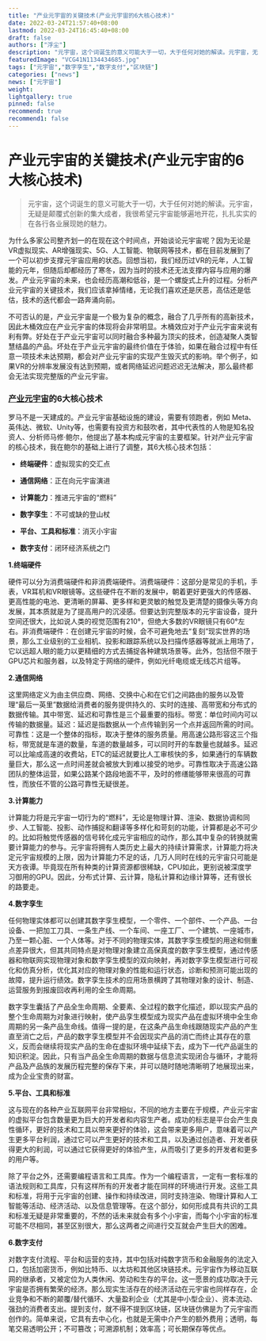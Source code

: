 ```yaml
---
title: "产业元宇宙的关键技术(产业元宇宙的6大核心技术)"
date: 2022-03-24T21:57:40+08:00
lastmod: 2022-03-24T16:45:40+08:00
draft: false
authors: ["浮尘"]
description: "元宇宙，这个词诞生的意义可能大于一切，大于任何对她的解读。元宇宙，无疑是颠覆式创新的集大成者，我很希望元宇宙能够遍地开花，扎扎实实的在各行各业展现她的魅力。"
featuredImage: "VCG41N1134434685.jpg"
tags: ["元宇宙","数字孪生","数字支付","区块链"]
categories: ["news"]
news: ["元宇宙"]
weight: 
lightgallery: true
pinned: false
recommend: true
recommend1: false
---
```


# 产业元宇宙的关键技术(产业元宇宙的6大核心技术)

> 元宇宙，这个词诞生的意义可能大于一切，大于任何对她的解读。元宇宙，无疑是颠覆式创新的集大成者，我很希望元宇宙能够遍地开花，扎扎实实的在各行各业展现她的魅力。

为什么多家公司整齐划一的在现在这个时间点，开始谈论元宇宙呢？因为无论是VR虚拟现实、AR增强现实、5G、人工智能、物联网等技术，都在目前发展到了一个可以初步支撑元宇宙应用的状态。回想当初，我们经历过VR的元年，人工智能的元年，但随后却都经历了寒冬，因为当时的技术还无法支撑内容与应用的爆发。产业元宇宙的未来，也会经历高潮和低谷，是一个螺旋式上升的过程。分析产业元宇宙的关键技术，我们应该拿掉情绪，无论我们喜欢还是厌恶，高估还是低估，技术的迭代都会一路奔涌向前。

不可否认的是，产业元宇宙是一个极为复杂的概念，融合了几乎所有的高新技术，因此木桶效应在产业元宇宙的体现将会非常明显。木桶效应对于产业元宇宙来说有利有弊。好处在于产业元宇宙可以同时融合多种最为顶尖的技术，创造凝聚人类智慧结晶的产品。坏处在于产业元宇宙的最终价值在于体验，如果在融合过程中有任意一项技术未达预期，都会对产业元宇宙的实现产生毁灭式的影响。举个例子，如果VR的分辨率发展没有达到预期，或者网络延迟问题迟迟无法解决，那么最终都会无法实现完整版的产业元宇宙。

### [产业元宇宙](https://www.iot101.com/news/2575.html)的6大核心技术

罗马不是一天建成的。产业元宇宙基础设施的建设，需要有领跑者，例如 Meta、英伟达、微软、Unity等，也需要有投资方和鼓吹者，其中代表性的人物是知名投资人、分析师马修·鲍尔，他提出了基本构成元宇宙的主要框架。针对产业元宇宙的核心技术，我在鲍尔的基础上进行了调整，其6大核心技术包括：

- **终端硬件**：虚拟现实的交汇点

- **通信网络**：正在向元宇宙演进

- **计算能力**：推进元宇宙的“燃料”

- **数字孪生**：不可或缺的登山杖

- **平台、工具和标准**：消灭小宇宙

- **数字支付**：闭环经济系统之门

**1.终端硬件**

硬件可以分为消费端硬件和非消费端硬件。消费端硬件：这部分是常见的手机，手表，VR耳机和VR眼镜等。这些硬件在不断的发展中，朝着更好更强大的传感器、更高性能的电池、更清晰的屏幕、更多样和更灵敏的触觉及更清楚的摄像头等方向发展，其本质就是为了提高用户的沉浸感。但要达到完整版本的元宇宙设备，提升空间还很大，比如说人类的视觉范围有210°，但绝大多数的VR眼镜只有60°左右。非消费端硬件：在创建元宇宙的时候，会不可避免地去“复刻”现实世界的场景，那么工业级别的工业相机、投影和跟踪系统以及扫描传感器等就派上用场了，它以远超人眼的能力以更精细的方式去捕捉各种建筑场景等。此外，包括但不限于GPU芯片和服务器，以及特定于网络的硬件，例如光纤电缆或无线芯片组等。

**2.通信网络**

这里网络定义为由主供应商、网络、交换中心和在它们之间路由的服务以及管理“最后一英里”数据给消费者的服务提供持久的、实时的连接、高带宽和分布式的数据传输。其中带宽、延迟和可靠性是三个最重要的指标。带宽：单位时间内可以传输的数据量。延迟：延迟是指数据从一个点传输到另一个点并返回所需的时间。可靠性：这是一个整体的指标，取决于整体的服务质量。用高速公路形容这三个指标，带宽就是车道的数量，车道的数量越多，可以同时开的车数量也就越多。延迟可以比喻成高速的收费站，ETC的延迟就要比人工审核快的多，如果通行的车辆数量巨大，那么这一点时间差就会被放大到难以接受的地步。可靠性取决于高速公路团队的整体运营，如果公路某个路段地面不平，及时的修缮能够带来很高的可靠性，而放任不管的公路可靠性无疑很差。

**3.计算能力**

计算能力将是元宇宙一切行为的“燃料”，无论是物理计算、渲染、数据协调和同步、人工智能、投影、动作捕捉和翻译等多样化和苛刻的功能，计算都是必不可少的。比如将触觉传感器的信号转化成元宇宙相应的动作，那么其中复杂的转换就需要计算能力的参与。元宇宙将拥有人类历史上最大的持续计算需求，计算能力将决定元宇宙规模的上限，因为计算能力不足的话，几万人同时在线的元宇宙只可能是天方夜谭。毕竟现在所有种类的计算资源都很稀缺，CPU如此，更别说被深度学习御用的GPU。因此，分布式计算、云计算，隐私计算和边缘计算等，还有很长的路要走。

**4.数字孪生**

任何物理实体都可以创建其数字孪生模型，一个零件、一个部件、一个产品、一台设备、一把加工刀具、一条生产线、一个车间、一座工厂、一个建筑、一座城市，乃至一颗心脏、一个人体等。对于不同的物理实体，其数字孪生模型的用途和侧重点差异很大，但其共同特点是对物理对象建立高保真度的数字孪生模型，通过传感器和物联网实现物理对象和数字孪生模型的双向映射，再对数字孪生模型进行可视化和仿真分析，优化其对应的物理对象的性能和运行状态，诊断和预测可能出现的故障，提升运行绩效。数字孪生技术的应用场景横跨了其物理对象的设计、制造、运营服务到报废回收再利用的全生命周期。

数字孪生囊括了产品全生命周期、全要素、全过程的数字化描述，即以现实产品的整个生命周期为对象进行映射，使产品孪生模型成为现实产品在虚拟环境中全生命周期的另一条产品生命线。值得一提的是，在这条产品生命线跟随现实产品的产生直至消亡之后，产品的数字孪生模型并不会因现实产品的消亡而终止其存在的意义，反而会继续将现实产品的生命在虚拟环境中延续下去，成为下一代产品诞生的知识积淀。因此，只有当产品全生命周期的数据与信息流实现闭合与循环，才能将产品及产品族的发展历程完整的保存下来，并可以随时随地清晰明了地展现出来，成为企业宝贵的财富。

**5.平台、工具和标准**

这与现在的各种产业互联网平台非常相似，不同的地方主要在于规模，产业元宇宙的虚拟平台包含数量更为巨大的开发者和内容生产者。成功的标志是平台会产生良性循环，更好的技术和工具以带来更好的体验，这会带来更多用户，意味着可以产生更多平台利润，通过它可以产生更好的技术和工具，以及通过创造者、开发者获得更大的利润，可以通过它获得更好的体验产生，从而吸引了更多的开发者和更多的用户等。

除了平台之外，还需要编程语言和工具库。作为一个编程语言，一定有一套标准的语法规则和工具库，只有这样所有的开发者才能在同样的环境进行开发。这些工具和标准，将用于元宇宙的创建、操作和持续改进，同时支持渲染、物理计算和人工智能等活动、经济活动、以及信息管理等。在这个部分，如何形成具有共识的工具和标准无疑是非常重要的，不然的话未来就会有多个小宇宙，而每个小宇宙的标准可能不尽相同，甚至区别很大，那么这两者之间进行交互就会产生巨大的困难。

**6.数字支付**

对数字支付流程、平台和运营的支持，其中包括对纯数字货币和金融服务的法定入口，包括加密货币，例如比特币、以太坊和其他区块链技术。元宇宙作为移动互联网的继承者，又被定位为人类休闲、劳动和生存的平台。这一愿景的成功取决于元宇宙是否拥有繁荣的经济。那么现实生活存在的经济活动在元宇宙也同样存在，企业竞争和不断的颠覆/替代循环、大量盈利企业（尤其是中小型企业）、资本流动、强劲的消费者支出。提到支付，就不得不提到区块链，区块链仿佛是为了元宇宙而创作的。简单来说，它具有去中心化，也就是无需中介产生的额外费用；透明，每笔交易透明公开；不可篡改；可溯源机制；效率高；可长期保存等优点。